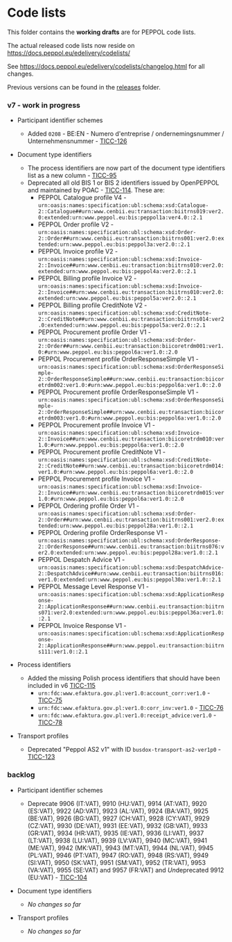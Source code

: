 # Code lists

This folder contains the **working drafts** are for PEPPOL code lists.

The actual released code lists now reside on https://docs.peppol.eu/edelivery/codelists/

See https://docs.peppol.eu/edelivery/codelists/changelog.html for all changes.

Previous versions can be found in the [releases](https://github.com/OpenPEPPOL/documentation/tree/master/Code%20Lists/releases) folder.

### v7 - work in progress

* Participant identifier schemes
    * Added `0208` - BE:EN - Numero d'entreprise / ondernemingsnummer / Unternehmensnummer - [TICC-126](https://openpeppol.atlassian.net/browse/TICC-126)

* Document type identifiers
    * The process identifiers are now part of the document type identifiers list as a new column - [TICC-95](https://openpeppol.atlassian.net/browse/TICC-95)
    * Deprecated all old BIS 1 or BIS 2 identifiers issued by OpenPEPPOL and maintained by POAC - [TICC-114](https://openpeppol.atlassian.net/browse/TICC-114). These are:
        * PEPPOL Catalogue profile V4 - `urn:oasis:names:specification:ubl:schema:xsd:Catalogue-2::Catalogue##urn:www.cenbii.eu:transaction:biitrns019:ver2.0:extended:urn:www.peppol.eu:bis:peppol1a:ver4.0::2.1`
        * PEPPOL Order profile V2 - `urn:oasis:names:specification:ubl:schema:xsd:Order-2::Order##urn:www.cenbii.eu:transaction:biitrns001:ver2.0:extended:urn:www.peppol.eu:bis:peppol3a:ver2.0::2.1`
        * PEPPOL Invoice profile V2 - `urn:oasis:names:specification:ubl:schema:xsd:Invoice-2::Invoice##urn:www.cenbii.eu:transaction:biitrns010:ver2.0:extended:urn:www.peppol.eu:bis:peppol4a:ver2.0::2.1`
        * PEPPOL Billing profile Invoice V2 - `urn:oasis:names:specification:ubl:schema:xsd:Invoice-2::Invoice##urn:www.cenbii.eu:transaction:biitrns010:ver2.0:extended:urn:www.peppol.eu:bis:peppol5a:ver2.0::2.1`
        * PEPPOL Billing profile CreditNote V2 - `urn:oasis:names:specification:ubl:schema:xsd:CreditNote-2::CreditNote##urn:www.cenbii.eu:transaction:biitrns014:ver2.0:extended:urn:www.peppol.eu:bis:peppol5a:ver2.0::2.1`
        * PEPPOL Procurement profile Order V1 - `urn:oasis:names:specification:ubl:schema:xsd:Order-2::Order##urn:www.cenbii.eu:transaction:biicoretrdm001:ver1.0:#urn:www.peppol.eu:bis:peppol6a:ver1.0::2.0`
        * PEPPOL Procurement profile OrderResponseSimple V1 - `urn:oasis:names:specification:ubl:schema:xsd:OrderResponseSimple-2::OrderResponseSimple##urn:www.cenbii.eu:transaction:biicoretrdm002:ver1.0:#urn:www.peppol.eu:bis:peppol6a:ver1.0::2.0`
        * PEPPOL Procurement profile OrderResponseSimple V1 - `urn:oasis:names:specification:ubl:schema:xsd:OrderResponseSimple-2::OrderResponseSimple##urn:www.cenbii.eu:transaction:biicoretrdm003:ver1.0:#urn:www.peppol.eu:bis:peppol6a:ver1.0::2.0`
        * PEPPOL Procurement profile Invoice V1 - `urn:oasis:names:specification:ubl:schema:xsd:Invoice-2::Invoice##urn:www.cenbii.eu:transaction:biicoretrdm010:ver1.0:#urn:www.peppol.eu:bis:peppol6a:ver1.0::2.0`
        * PEPPOL Procurement profile CreditNote V1 - `urn:oasis:names:specification:ubl:schema:xsd:CreditNote-2::CreditNote##urn:www.cenbii.eu:transaction:biicoretrdm014:ver1.0:#urn:www.peppol.eu:bis:peppol6a:ver1.0::2.0`
        * PEPPOL Procurement profile Invoice V1 - `urn:oasis:names:specification:ubl:schema:xsd:Invoice-2::Invoice##urn:www.cenbii.eu:transaction:biicoretrdm015:ver1.0:#urn:www.peppol.eu:bis:peppol6a:ver1.0::2.0`
        * PEPPOL Ordering profile Order V1 - `urn:oasis:names:specification:ubl:schema:xsd:Order-2::Order##urn:www.cenbii.eu:transaction:biitrns001:ver2.0:extended:urn:www.peppol.eu:bis:peppol28a:ver1.0::2.1`
        * PEPPOL Ordering profile OrderResponse V1 - `urn:oasis:names:specification:ubl:schema:xsd:OrderResponse-2::OrderResponse##urn:www.cenbii.eu:transaction:biitrns076:ver2.0:extended:urn:www.peppol.eu:bis:peppol28a:ver1.0::2.1`
        * PEPPOL Despatch Advice V1 - `urn:oasis:names:specification:ubl:schema:xsd:DespatchAdvice-2::DespatchAdvice##urn:www.cenbii.eu:transaction:biitrns016:ver1.0:extended:urn:www.peppol.eu:bis:peppol30a:ver1.0::2.1`
        * PEPPOL Message Level Response V1 - `urn:oasis:names:specification:ubl:schema:xsd:ApplicationResponse-2::ApplicationResponse##urn:www.cenbii.eu:transaction:biitrns071:ver2.0:extended:urn:www.peppol.eu:bis:peppol36a:ver1.0::2.1`
        * PEPPOL Invoice Response V1 - `urn:oasis:names:specification:ubl:schema:xsd:ApplicationResponse-2::ApplicationResponse##urn:www.peppol.eu:transaction:biitrns111:ver1.0::2.1`

* Process identifiers
    * Added the missing Polish process identifiers that should have been included in v6 [TICC-115](https://openpeppol.atlassian.net/browse/TICC-115)
        * `urn:fdc:www.efaktura.gov.pl:ver1.0:account_corr:ver1.0` - [TICC-75](https://openpeppol.atlassian.net/browse/TICC-75)
        * `urn:fdc:www.efaktura.gov.pl:ver1.0:corr_inv:ver1.0` - [TICC-76](https://openpeppol.atlassian.net/browse/TICC-76)
        * `urn:fdc:www.efaktura.gov.pl:ver1.0:receipt_advice:ver1.0` - [TICC-78](https://openpeppol.atlassian.net/browse/TICC-78)

* Transport profiles
    * Deprecated "Peppol AS2 v1" with ID `busdox-transport-as2-ver1p0` - [TICC-123](https://openpeppol.atlassian.net/browse/TICC-123)

### backlog

* Participant identifier schemes
    * Deprecate 9906 (IT:VAT), 9910 (HU:VAT), 9914 (AT:VAT), 9920 (ES:VAT), 9922 (AD:VAT), 9923 (AL:VAT), 9924 (BA:VAT), 9925 (BE:VAT), 9926 (BG:VAT), 9927 (CH:VAT), 9928 (CY:VAT), 9929 (CZ:VAT), 9930 (DE:VAT), 9931 (EE:VAT), 9932 (GB:VAT), 9933 (GR:VAT), 9934 (HR:VAT), 9935 (IE:VAT), 9936 (LI:VAT), 9937 (LT:VAT), 9938 (LU:VAT), 9939 (LV:VAT), 9940 (MC:VAT), 9941 (ME:VAT), 9942 (MK:VAT), 9943 (MT:VAT), 9944 (NL:VAT), 9945 (PL:VAT), 9946 (PT:VAT), 9947 (RO:VAT), 9948 (RS:VAT), 9949 (SI:VAT), 9950 (SK:VAT), 9951 (SM:VAT), 9952 (TR:VAT), 9953 (VA:VAT), 9955 (SE:VAT) and 9957 (FR:VAT) and *Un*deprecated 9912 (EU:VAT) - [TICC-104](https://openpeppol.atlassian.net/browse/TICC-104)

* Document type identifiers
    * *No changes so far*

* Transport profiles
    * *No changes so far*
